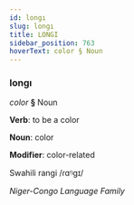 ```yaml
---
id: longı
slug: longı
title: LONGI
sidebar_position: 763
hoverText: color § Noun
---
```


### longı

*color* **§** Noun

**Verb**: to be a color

**Noun**: color

**Modifier**: color-related

Swahili rangi /ɾɑᵑɡɪ/

*Niger-Congo Language Family*